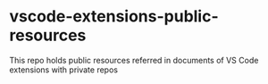 # vscode-extensions-public-resources
This repo holds public resources referred in documents of VS Code extensions with private repos
